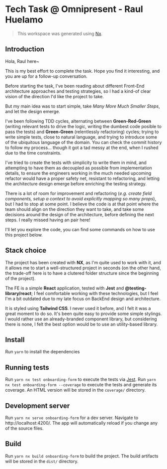 
# Tech Task @ Omnipresent - Raul Huelamo

> This workspace was generated using [Nx](https://nx.dev).

## Introduction

Hola, Raul here~

This is my best effort to complete the task. Hope you find it interesting, and you are up for a follow-up conversation.

Before starting the task, I've been reading about different Front-End architecture approaches and testing strategies, so I had a kind-of clear vision of the direction I'd like the project to take.

But my main idea was to start simple, take _Many More Much Smaller Steps_, and let the design emerge.

I've been following TDD cycles, alternating between **Green-Red-Green** (writing relevant tests to drive the logic, writing the dumbest code posible to pass the tests) and **Green-Green** (relentlessly refactoring) cycles; trying to write simple tests, close to natural language, and trying to introduce some of the ubiquitous language of the domain. You can check the commit history to follow my process... though it got a tad messy at the end, when I rushed due to the time constraints.

I've tried to create the tests with simplicity to write them in mind, and attempting to have them as decoupled as possible from implementation details, to ensure the engineers working in the much needed upcoming refactor would have a proper safety net, resistant to refactoring, and letting the architecture design emerge before enriching the testing strategy.

There is a lot of room for improvement and refactoring (_e.g. create field components, setup a context to avoid explicitly mapping so many props_), but I had to stop at some point. I believe the code is at that point where the team should align on the direction they want to take, and take some decisions around the design of the architecture, before defining the next steps. I really missed having an pair here!

I'll let you explore the code, you can find some commands on how to use this project below.

## Stack choice

The project has been created with **NX**, as I'm quite used to work with it, and it allows me to start a well-structured project in seconds (on the other hand, the trade-off here is to have a clutered folder structure since the beginning of the project).

The FE is a simple **React** application, tested with **Jest** and **@testing-library/react**; I feel comfortable working with these technologies, but I feel I'm a bit outdated due to my late focus on BackEnd design and architecture. 

It is styled using **Tailwind CSS**. I never used it before, and I felt it was a great moment to do so. It's been quite easy to provide some simple stylings. I would rather use an already-branded component library, but considering there is none, I felt the best option would be to use an utility-based library.

## Install

Run `yarn` to install the dependencies

## Running tests

Run `yarn nx test onboarding-form` to execute the tests via [Jest](https://jestjs.io).
Run `yarn nx test onboarding-form --coverage` to execute the tests and generate its coverage. An HTML version will be stored in the `coverage/` directory.

## Development server

Run `yarn nx serve onboarding-form` for a dev server. Navigate to http://localhost:4200/. The app will automatically reload if you change any of the source files.

## Build

Run `yarn nx build onboarding-form` to build the project. The build artifacts will be stored in the `dist/` directory.
